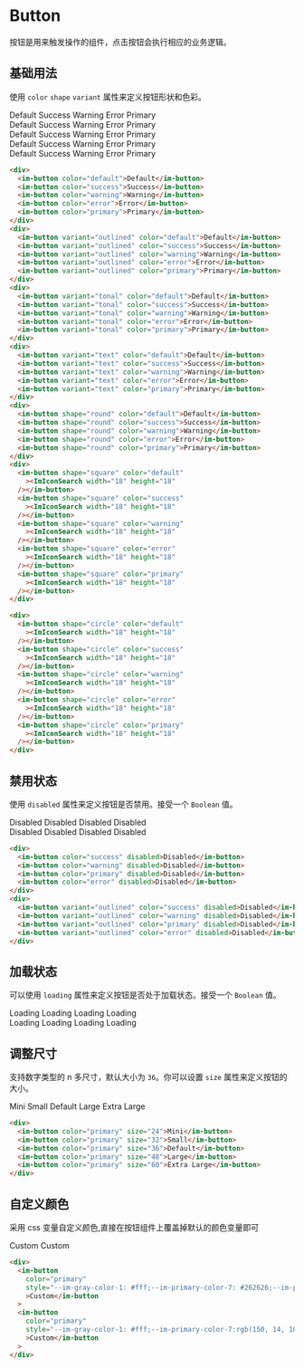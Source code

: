 # Button

按钮是用来触发操作的组件，点击按钮会执行相应的业务逻辑。

## 基础用法

使用 `color` `shape` `variant` 属性来定义按钮形状和色彩。

<style>
 .im-button {
  margin-right: 8px;
  margin-bottom: 8px;
 }

</style>

<script setup>
import { ImIconSearch } from 'im-design'

</script>

<div>
  <im-button color="default">Default</im-button>
  <im-button color="success">Success</im-button>
  <im-button color="warning">Warning</im-button>
  <im-button color="error">Error</im-button>
  <im-button color="primary">Primary</im-button>
</div>
<div>
  <im-button variant="outlined" color="default">Default</im-button>
  <im-button variant="outlined" color="success">Success</im-button>
  <im-button variant="outlined" color="warning">Warning</im-button>
  <im-button variant="outlined" color="error">Error</im-button>
  <im-button variant="outlined" color="primary">Primary</im-button>
</div>
<div>
  <im-button variant="tonal" color="default">Default</im-button>
  <im-button variant="tonal" color="success">Success</im-button>
  <im-button variant="tonal" color="warning">Warning</im-button>
  <im-button variant="tonal" color="error">Error</im-button>
  <im-button variant="tonal" color="primary">Primary</im-button>
</div>
<div>
  <im-button variant="text" color="default">Default</im-button>
  <im-button variant="text" color="success">Success</im-button>
  <im-button variant="text" color="warning">Warning</im-button>
  <im-button variant="text" color="error">Error</im-button>
  <im-button variant="text" color="primary">Primary</im-button>
</div>
<div>
 <im-button shape="round" color="default">Default</im-button>
  <im-button shape="round" color="success">Success</im-button>
  <im-button shape="round" color="warning">Warning</im-button>
  <im-button shape="round" color="error">Error</im-button>
  <im-button shape="round" color="primary">Primary</im-button>
</div>
<div>
 <im-button shape="square" color="default"><ImIconSearch width="18" height="18" /></im-button>
  <im-button shape="square" color="success"><ImIconSearch width="18" height="18" /></im-button>
  <im-button shape="square" color="warning"><ImIconSearch width="18" height="18" /></im-button>
  <im-button shape="square" color="error"><ImIconSearch width="18" height="18" /></im-button>
  <im-button shape="square" color="primary"><ImIconSearch width="18" height="18" /></im-button>
</div>

<div>
 <im-button shape="circle" color="default"><ImIconSearch width="18" height="18" /></im-button>
  <im-button shape="circle" color="success"><ImIconSearch width="18" height="18" /></im-button>
  <im-button shape="circle" color="warning"><ImIconSearch width="18" height="18" /></im-button>
  <im-button shape="circle" color="error"><ImIconSearch width="18" height="18" /></im-button>
  <im-button shape="circle" color="primary"><ImIconSearch width="18" height="18" /></im-button>
</div>

```html
<div>
  <im-button color="default">Default</im-button>
  <im-button color="success">Success</im-button>
  <im-button color="warning">Warning</im-button>
  <im-button color="error">Error</im-button>
  <im-button color="primary">Primary</im-button>
</div>
<div>
  <im-button variant="outlined" color="default">Default</im-button>
  <im-button variant="outlined" color="success">Success</im-button>
  <im-button variant="outlined" color="warning">Warning</im-button>
  <im-button variant="outlined" color="error">Error</im-button>
  <im-button variant="outlined" color="primary">Primary</im-button>
</div>
<div>
  <im-button variant="tonal" color="default">Default</im-button>
  <im-button variant="tonal" color="success">Success</im-button>
  <im-button variant="tonal" color="warning">Warning</im-button>
  <im-button variant="tonal" color="error">Error</im-button>
  <im-button variant="tonal" color="primary">Primary</im-button>
</div>
<div>
  <im-button variant="text" color="default">Default</im-button>
  <im-button variant="text" color="success">Success</im-button>
  <im-button variant="text" color="warning">Warning</im-button>
  <im-button variant="text" color="error">Error</im-button>
  <im-button variant="text" color="primary">Primary</im-button>
</div>
<div>
  <im-button shape="round" color="default">Default</im-button>
  <im-button shape="round" color="success">Success</im-button>
  <im-button shape="round" color="warning">Warning</im-button>
  <im-button shape="round" color="error">Error</im-button>
  <im-button shape="round" color="primary">Primary</im-button>
</div>
<div>
  <im-button shape="square" color="default"
    ><ImIconSearch width="18" height="18"
  /></im-button>
  <im-button shape="square" color="success"
    ><ImIconSearch width="18" height="18"
  /></im-button>
  <im-button shape="square" color="warning"
    ><ImIconSearch width="18" height="18"
  /></im-button>
  <im-button shape="square" color="error"
    ><ImIconSearch width="18" height="18"
  /></im-button>
  <im-button shape="square" color="primary"
    ><ImIconSearch width="18" height="18"
  /></im-button>
</div>

<div>
  <im-button shape="circle" color="default"
    ><ImIconSearch width="18" height="18"
  /></im-button>
  <im-button shape="circle" color="success"
    ><ImIconSearch width="18" height="18"
  /></im-button>
  <im-button shape="circle" color="warning"
    ><ImIconSearch width="18" height="18"
  /></im-button>
  <im-button shape="circle" color="error"
    ><ImIconSearch width="18" height="18"
  /></im-button>
  <im-button shape="circle" color="primary"
    ><ImIconSearch width="18" height="18"
  /></im-button>
</div>
```

## 禁用状态

使用 `disabled` 属性来定义按钮是否禁用。接受一个 `Boolean` 值。

<div>
<im-button color="success" disabled>Disabled</im-button>
<im-button color="warning" disabled>Disabled</im-button>
<im-button color="primary" disabled>Disabled</im-button>
<im-button color="error" disabled>Disabled</im-button>
</div>
<div>
<im-button variant="outlined" color="success" disabled>Disabled</im-button>
<im-button variant="outlined" color="warning" disabled>Disabled</im-button>
<im-button variant="outlined" color="primary" disabled>Disabled</im-button>
<im-button variant="outlined" color="error" disabled>Disabled</im-button>
</div>

```html
<div>
  <im-button color="success" disabled>Disabled</im-button>
  <im-button color="warning" disabled>Disabled</im-button>
  <im-button color="primary" disabled>Disabled</im-button>
  <im-button color="error" disabled>Disabled</im-button>
</div>
<div>
  <im-button variant="outlined" color="success" disabled>Disabled</im-button>
  <im-button variant="outlined" color="warning" disabled>Disabled</im-button>
  <im-button variant="outlined" color="primary" disabled>Disabled</im-button>
  <im-button variant="outlined" color="error" disabled>Disabled</im-button>
</div>
```

## 加载状态

可以使用 `loading` 属性来定义按钮是否处于加载状态。接受一个 `Boolean` 值。

<div>
    <im-button color="success" loading>Loading</im-button>
    <im-button color="warning" loading>Loading</im-button>
    <im-button color="primary" loading>Loading</im-button>
    <im-button color="error" loading>Loading</im-button>
</div>
<div>
  <im-button variant="outlined" color="success" loading>Loading</im-button>
  <im-button variant="outlined" color="warning" loading>Loading</im-button>
  <im-button variant="outlined" color="primary" loading>Loading</im-button>
  <im-button variant="outlined" color="error" loading>Loading</im-button>
</div>

## 调整尺寸

支持数字类型的 n 多尺寸，默认大小为 `36`。你可以设置 `size` 属性来定义按钮的大小。

<div>
    <im-button color="primary" size="24">Mini</im-button>
    <im-button color="primary" size="32">Small</im-button>
    <im-button color="primary" size="36">Default</im-button>
    <im-button color="primary" size="48">Large</im-button>
    <im-button color="primary" size="60">Extra Large</im-button>
</div>

```html
<div>
  <im-button color="primary" size="24">Mini</im-button>
  <im-button color="primary" size="32">Small</im-button>
  <im-button color="primary" size="36">Default</im-button>
  <im-button color="primary" size="48">Large</im-button>
  <im-button color="primary" size="60">Extra Large</im-button>
</div>
```

## 自定义颜色

采用 css 变量自定义颜色,直接在按钮组件上覆盖掉默认的颜色变量即可

<div>
    <im-button color="primary" style="--im-gray-color-1: #fff;--im-primary-color-7: #262626;--im-primary-color-8: #000;">Custom</im-button>
    <im-button color="primary" style="--im-gray-color-1: #fff;--im-primary-color-7:rgb(150, 14, 100);--im-primary-color-8: rgb(125, 8, 82);">Custom</im-button>
</div>

```html
<div>
  <im-button
    color="primary"
    style="--im-gray-color-1: #fff;--im-primary-color-7: #262626;--im-primary-color-8: #000;"
    >Custom</im-button
  >
  <im-button
    color="primary"
    style="--im-gray-color-1: #fff;--im-primary-color-7:rgb(150, 14, 100);--im-primary-color-8: rgb(125, 8, 82);"
    >Custom</im-button
  >
</div>
```
